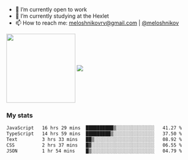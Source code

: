 <!-- ## Hi there, I'm Roman Meloshnikov 👋 -->

<!-- !
[image](https://www.codewars.com/users/meloshnikov/badges/small?theme=light)<br> -->

<!--
Here are some ideas to get you started:

- 🧰 I’m currently open to work
- 👯 I’m looking to collaborate on ...
- 🤔 I’m looking for help with ...
- 💬 Ask me about ...
- 📫 How to reach me: meloshnikov
- 😄 Pronouns: ...
- ⚡ Fun fact: ...
-->

- 🧰 I’m currently open to work
- 🌱 I’m currently studying at the Hexlet
- 📫 How to reach me: meloshnikovrv@gmail.com | [@meloshnikov](https://telegram.me/meloshnikov)

<span>
<a>
<img align="center" height="180em" src="https://github-readme-stats.vercel.app/api?username=meloshnikov&show_icons=true&hide_border=true&&count_private=true&include_all_commits=true" />
</a>
<a>
<img align="center" src="https://github-readme-stats.vercel.app/api/top-langs/?username=meloshnikov&layout=compact&hide_border=true" />
</a>
</span>


### My stats
<!--START_SECTION:waka-->

```txt
JavaScript   16 hrs 29 mins  ██████████▒░░░░░░░░░░░░░░   41.27 %
TypeScript   14 hrs 59 mins  █████████▒░░░░░░░░░░░░░░░   37.50 %
Text         3 hrs 33 mins   ██▒░░░░░░░░░░░░░░░░░░░░░░   08.92 %
CSS          2 hrs 37 mins   █▓░░░░░░░░░░░░░░░░░░░░░░░   06.55 %
JSON         1 hr 54 mins    █▒░░░░░░░░░░░░░░░░░░░░░░░   04.79 %
```

<!--END_SECTION:waka-->

